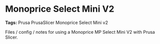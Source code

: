 # Monoprice Select Mini V2

**Tags:** Prusa PrusaSlicer Monoprice Select Mini v2

Files / config / notes for using a Monoprice MP Select Mini V2 with Prusa Slicer.
